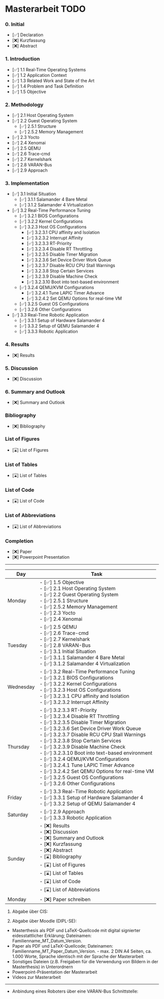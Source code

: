 # Masterarbeit TODO

### 0. Initial
- [✅] Declaration
- [❌] Kurzfassung
- [❌] Abstract

### 1. Introduction
- [✅] 1.1 Real-Time Operating Systems
- [✅] 1.2 Application Context
- [✅] 1.3 Related Work and State of the Art
- [✅] 1.4 Problem and Task Definition
- [✅] 1.5 Objective

### 2. Methodology
- [✅] 2.1 Host Operating System
- [✅] 2.2 Guest Operating System 
  - [✅] 2.5.1 Structure
  - [✅] 2.5.2 Memory Management
- [✅] 2.3 Yocto
- [✅] 2.4 Xenomai
- [✅] 2.5 QEMU
- [✅] 2.6 Trace-cmd
- [✅] 2.7 Kernelshark
- [✅] 2.8 VARAN-Bus
- [✅] 2.9 Approach

### 3. Implementation
- [✅] 3.1 Initial Situation
  - [✅] 3.1.1 Salamander 4 Bare Metal
  - [✅] 3.1.2 Salamander 4 Virtualization
- [✅] 3.2 Real-Time Performance Tuning
  - [✅] 3.2.1 BIOS Configurations
  - [✅] 3.2.2 Kernel Configurations
  - [✅] 3.2.3 Host OS Configurations
    - [✅] 3.2.3.1 CPU affinity and Isolation
    - [✅] 3.2.3.2 Interrupt Affinity
    - [✅] 3.2.3.3 RT-Priority
    - [✅] 3.2.3.4 Disable RT Throttling
    - [✅] 3.2.3.5 Disable Timer Migration
    - [✅] 3.2.3.6 Set Device Driver Work Queue
    - [✅] 3.2.3.7 Disable RCU CPU Stall Warnings
    - [✅] 3.2.3.8 Stop Certain Services
    - [✅] 3.2.3.9 Disable Machine Check
    - [✅] 3.2.3.10 Boot into text-based environment
  - [✅] 3.2.4 QEMU/KVM Configurations
    - [✅] 3.2.4.1 Tune LAPIC Timer Advance
    - [✅] 3.2.4.2 Set QEMU Options for real-time VM
  - [✅] 3.2.5 Guest OS Configurations
  - [✅] 3.2.6 Other Configurations
- [✅] 3.3 Real-Time Robotic Application
  - [✅] 3.3.1 Setup of Hardware Salamander 4
  - [✅] 3.3.2 Setup of QEMU Salamander 4
  - [✅] 3.3.3 Robotic Application

### 4. Results
- [❌] Results

### 5. Discussion
- [❌] Discussion

### 6. Summary and Outlook
- [❌] Summary and Outlook

### Bibliography
- [❌] Bibliography

### List of Figures
- [⌛] List of Figures

### List of Tables
- [⌛] List of Tables

### List of Code
- [⌛] List of Code

### List of Abbreviations
- [⌛] List of Abbreviations

### Completion
- [❌] Paper
- [❌] Powerpoint Presentation

<hr>

| Day       | Task                                                                 |
|-----------|----------------------------------------------------------------------|
| Monday    | - [✅] 1.5 Objective<br>- [✅] 2.1 Host Operating System<br>- [✅] 2.2 Guest Operating System<br>  - [✅] 2.5.1 Structure<br>  - [✅] 2.5.2 Memory Management<br>- [✅] 2.3 Yocto<br>- [✅] 2.4 Xenomai |
| Tuesday   | - [✅] 2.5 QEMU<br>- [✅] 2.6 Trace-cmd<br>- [✅] 2.7 Kernelshark<br>- [✅] 2.8 VARAN-Bus <br>- [✅] 3.1 Initial Situation<br>  - [✅] 3.1.1 Salamander 4 Bare Metal<br>  - [✅] 3.1.2 Salamander 4 Virtualization |
| Wednesday | - [✅] 3.2 Real-Time Performance Tuning<br>  - [✅] 3.2.1 BIOS Configurations<br>  - [✅] 3.2.2 Kernel Configurations<br>  - [✅] 3.2.3 Host OS Configurations<br>    - [✅] 3.2.3.1 CPU affinity and Isolation<br>  - [✅] 3.2.3.2 Interrupt Affinity|
| Thursday  | - [✅] 3.2.3.3 RT-Priority<br>    - [✅] 3.2.3.4 Disable RT Throttling<br>    - [✅] 3.2.3.5 Disable Timer Migration<br>    - [✅] 3.2.3.6 Set Device Driver Work Queue<br>    - [✅] 3.2.3.7 Disable RCU CPU Stall Warnings<br>    - [✅] 3.2.3.8 Stop Certain Services<br>    - [✅] 3.2.3.9 Disable Machine Check<br>    - [✅] 3.2.3.10 Boot into text-based environment<br>  - [✅] 3.2.4 QEMU/KVM Configurations<br>    - [✅] 3.2.4.1 Tune LAPIC Timer Advance<br>    - [✅] 3.2.4.2 Set QEMU Options for real-time VM<br>  - [✅] 3.2.5 Guest OS Configurations<br>  - [✅] 3.2.6 Other Configurations |
| Friday  | - [✅] 3.3 Real-Time Robotic Application<br>  - [✅] 3.3.1 Setup of Hardware Salamander 4<br>  - [✅] 3.3.2 Setup of QEMU Salamander 4 |
| Saturday | - [✅] 2.9 Approach <br>- [✅] 3.3.3 Robotic Application |
| Sunday    | - [❌] Results<br>- [❌] Discussion<br>- [❌] Summary and Outlook<br>  - [❌] Kurzfassung<br>- [❌] Abstract <br> - [⌛] Bibliography<br>- [⌛] List of Figures<br>- [⌛] List of Tables<br>- [⌛] List of Code<br>- [⌛] List of Abbreviations |
| Monday    |  - [❌] Paper schreiben |



1. Abgabe über CIS:

2. Abgabe über Moodle (DIPL-SE):
- Masterthesis als PDF und LaTeX-Quellcode mit digital signierter eidesstattlicher Erklärung; Dateinamen: Familienname_MT_Datum_Version.
- Paper als PDF und LaTeX-Quellcode; Dateinamen: Familienname_MT_Paper_Datum_Version. - max. 2 DIN A4 Seiten, ca. 1.000 Worte, Sprache identisch mit der Sprache der Masterarbeit
- Sonstiges Dateien (z.B. Freigaben für die Verwendung von Bildern in der Masterthesis) in Unterordnern
- Powerpoint-Präsentation der Masterarbeit
- Videos zur Masterarbeit

<hr>

- Anbindung eines Roboters über eine VARAN-Bus Schnittstelle: